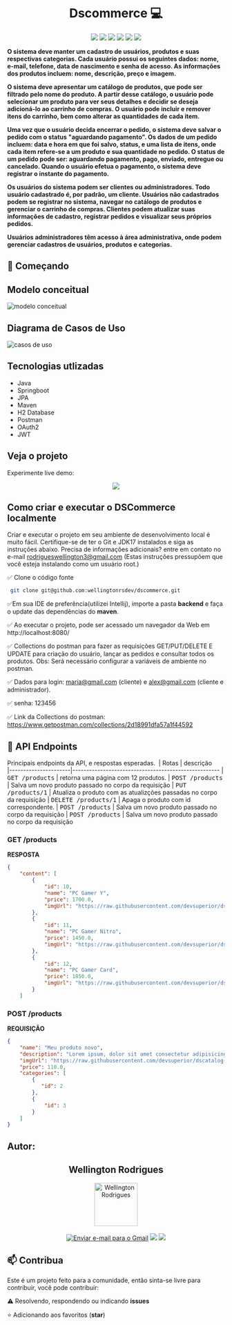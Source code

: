 
<h1 align="center" style="font-weight: bold;">Dscommerce 💻</h1>

<p align='center'> 
    <img src="https://img.shields.io/badge/Spring_Boot  V2.7.3-F2F4F9?style=for-the-badge&logo=spring-boot"/>
    <img src="https://img.shields.io/badge/Java-ED8B00?style=for-the-badge&logo=java&logoColor=white"/>  
    <img src="https://img.shields.io/badge/JWT-F2F4F9?style=for-the-badge&logo=JSON%20web%20tokens&logoColor=black"/>
    <img src="https://img.shields.io/badge/PostgreSQL-316192?style=for-the-badge&logo=postgresql&logoColor=white"/>
   <img src="https://img.shields.io/badge/Spring_Security-6DB33F?style=for-the-badge&logo=Spring-Security&logoColor=white"/>
  <img src="https://img.shields.io/badge/Hibernate-59666C?style=for-the-badge&logo=Hibernate&logoColor=white"/>
</p> 


<p >
  <b>  
       O sistema deve manter um cadastro de usuários, produtos e suas respectivas categorias. Cada usuário possui os seguintes dados: nome, e-mail, telefone, data de nascimento e senha de acesso. As informações dos produtos incluem: nome, descrição, preço e imagem.

O sistema deve apresentar um catálogo de produtos, que pode ser filtrado pelo nome do produto. A partir desse catálogo, o usuário pode selecionar um produto para ver seus detalhes e decidir se deseja adicioná-lo ao carrinho de compras. O usuário pode incluir e remover itens do carrinho, bem como alterar as quantidades de cada item.

Uma vez que o usuário decida encerrar o pedido, o sistema deve salvar o pedido com o status "aguardando pagamento". Os dados de um pedido incluem: data e hora em que foi salvo, status, e uma lista de itens, onde cada item refere-se a um produto e sua quantidade no pedido. O status de um pedido pode ser: aguardando pagamento, pago, enviado, entregue ou cancelado. Quando o usuário efetua o pagamento, o sistema deve registrar o instante do pagamento.

Os usuários do sistema podem ser clientes ou administradores. Todo usuário cadastrado é, por padrão, um cliente. Usuários não cadastrados podem se registrar no sistema, navegar no catálogo de produtos e gerenciar o carrinho de compras. Clientes podem atualizar suas informações de cadastro, registrar pedidos e visualizar seus próprios pedidos.

Usuários administradores têm acesso à área administrativa, onde podem gerenciar cadastros de usuários, produtos e categorias.
  </b>
</p>

<h2 id="started">🚀 Começando</h2>

<h2>Modelo conceitual</h2>


![modelo conceitual](https://github.com/user-attachments/assets/624cb75d-01b0-419b-af6c-ad2115aa34bd)


<h2>Diagrama de Casos de Uso</h2>

![casos de uso](https://github.com/user-attachments/assets/7ad1f56e-03b7-45cf-a108-896a564569b5)


<h2>Tecnologias utlizadas</h2>

- Java
- Springboot
- JPA
- Maven
- H2 Database
- Postman
- OAuth2
- JWT



<h2>Veja o projeto</h2>

Experimente live demo:

<p align='center'> <img src="https://i.imgur.com/r7Giga8.gif"/></p>

<h2>Como criar e executar o DSCommerce localmente</h2>

Criar e executar o projeto em seu ambiente de desenvolvimento local é muito fácil. Certifique-se de ter o Git e JDK17 instalados e siga as instruções abaixo. Precisa de informações adicionais? entre em contato no e-mail rodrigueswellington3@gmail.com 
(Estas instruções pressupõem que você esteja instalando como um usuário root.)

✅ Clone o código fonte

   ```bash
    git clone git@github.com:wellingtonrsdev/dscommerce.git
   ```

✅Em sua IDE de preferência(utilizei Intellij), importe a pasta **backend** e faça o update das dependências do **maven**.

✅ Ao executar o projeto, pode ser acessado um navegador da Web em http://localhost:8080/

✅ Collections do postman para fazer as requisições GET/PUT/DELETE E UPDATE para criação do usuário, lançar as pedidos e consultar todos os produtos. Obs: Será necessário configurar a variáveis de ambiente no postman.  

✅ Dados para login: maria@gmail.com (cliente) e alex@gmail.com (cliente e administrador).  

✅ senha: 123456
 
✅ Link da Collections do postman: https://www.getpostman.com/collections/2d18991dfa57a1f44592


<h2 id="routes">📍 API Endpoints</h2>

Principais endpoints da API, e respostas esperadas.
​
| Rotas               | descrição                                          
|----------------------|-----------------------------------------------------
| <kbd>GET /products</kbd>     | retorna uma página com 12 produtos.
| <kbd>POST /products</kbd>     | Salva um novo produto passado no corpo da requisição
| <kbd>PUT /products/1</kbd>     | Atualiza o produto com as atualizções passadas no corpo da requisição
| <kbd>DELETE /products/1</kbd>     | Apaga o produto com id correspondente.
| <kbd>POST /products</kbd>     | Salva um novo produto passado no corpo da requisição
| <kbd>POST /products</kbd>     | Salva um novo produto passado no corpo da requisição


<h3 id="get-auth-detail">GET  /products</h3>

**RESPOSTA**
```json
{
    "content": [
        {
            "id": 10,
            "name": "PC Gamer Y",
            "price": 1700.0,
            "imgUrl": "https://raw.githubusercontent.com/devsuperior/dscatalog-resources/master/backend/img/10-big.jpg"
        },
        {
            "id": 11,
            "name": "PC Gamer Nitro",
            "price": 1450.0,
            "imgUrl": "https://raw.githubusercontent.com/devsuperior/dscatalog-resources/master/backend/img/11-big.jpg"
        },
        {
            "id": 12,
            "name": "PC Gamer Card",
            "price": 1850.0,
            "imgUrl": "https://raw.githubusercontent.com/devsuperior/dscatalog-resources/master/backend/img/12-big.jpg"
        }
    ]
```

<h3 id="post-auth-detail">POST /products</h3>

**REQUISIÇÃO**
```json
{
    "name": "Meu produto novo",
    "description": "Lorem ipsum, dolor sit amet consectetur adipisicing elit. Qui ad, adipisci illum ipsam velit et odit eaque reprehenderit ex maxime delectus dolore labore, quisquam quae tempora natus esse aliquam veniam doloremque quam minima culpa alias maiores commodi. Perferendis enim",
    "imgUrl": "https://raw.githubusercontent.com/devsuperior/dscatalog-resources/master/backend/img/1-big.jpg",
    "price": 110.0,
    "categories": [
        {
           "id": 2 
        },
        {
            "id": 3
        }
    ]
}

```


## Autor:

  <div align="center">
   <h2>Wellington Rodrigues</h2>
      <img src="https://avatars.githubusercontent.com/u/99605930?v=4" width="100px;" alt="Wellington Rodrigues">
   </div>
   </br>

   <div align="center">
   <a href="mailto:rodrigueswellington3@gmail.com"><img src="https://img.shields.io/badge/-Gmail-%23333?style=for-the-badge&logo=gmail&logoColor=white" alt="Enviar e-mail para o Gmail"></a>
  <a href="https://www.linkedin.com/in/wellington-rodrigues-rsdev" target="_blank"><img src="https://img.shields.io/badge/-LinkedIn-%230077B5?style=for-the-badge&logo=linkedin&logoColor=white" target="_blank"></a>
  <a href="https://www.dio.me/users/rodrigueswellington3" target="_blank"><img src="https://img.shields.io/badge/-Meu perfil na dio-%230077B5?style=for-the-badge&logo=dio&logoColor=white" target="_blank"></a>
</div>

<h2 id="contribute">📫 Contribua</h2>

Este é um projeto feito para a comunidade, então sinta-se livre para contribuir, você pode contribuir:
 
⚠️ Resolvendo, respondendo ou indicando **issues**

⭐ Adicionando aos favoritos (**star**) 
